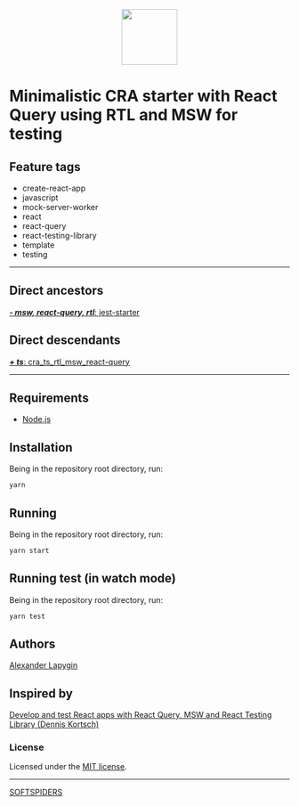 <div align="center">
    <a href="https://github.com/softspiders/softspiders">
      <img src="https://avatars.githubusercontent.com/u/47006425?v=4"width="100" height="100"/>
    </a>
</div>

# Мinimalistic CRA starter with React Query using RTL and MSW for testing

## Feature tags

- create-react-app
- javascript
- mock-server-worker
- react
- react-query
- react-testing-library
- template
- testing

---

## Direct ancestors

[***- msw, react-query, rtl***: jest-starter](https://github.com/softspiders/jest-starter)

## Direct descendants

[***+ ts***: cra_ts_rtl_msw_react-query](https://github.com/AlexanderLapygin/cra_ts_rtl_msw_react-query)


---

## Requirements

* [Node.js](https://nodejs.org/en/download/package-manager/)

## Installation

Being in the repository root directory, run:

```sh
yarn
```

## Running

Being in the repository root directory, run:

```sh
yarn start
```

## Running test (in watch mode)

Being in the repository root directory, run:

```sh
yarn test
```

## Authors

[Alexander Lapygin](https://github.com/AlexanderLapygin)

## Inspired by

[Develop and test React apps with React Query, MSW and React Testing Library (Dennis Kortsch)](https://www.denniskortsch.de/posts/msw-react-testing)

### License

Licensed under the [MIT license](./LICENSE).

---

[SOFTSPIDERS](https://github.com/softspiders/softspiders)

